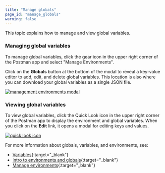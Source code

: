 ```yaml
---
title: "Manage globals"
page_id: "manage_globals"
warning: false
---
```


This topic explains how to manage and view global variables.

### Managing global variables

To manage global variables, click the gear icon in the upper right corner of the Postman app and select "Manage Environments". 

Click on the **Globals** button at the bottom of the modal to reveal a key-value editor to add, edit, and delete global variables. This location is also where you can download your global variables as a single JSON file.

[![management environments modal](https://s3.amazonaws.com/postman-static-getpostman-com/postman-docs/WS-manage-globals-1.png)](https://s3.amazonaws.com/postman-static-getpostman-com/postman-docs/WS-manage-globals-1.png)

### Viewing global variables

To view global variables, click the Quick Look icon in the upper right corner of the Postman app to display the environment and global variables. When you click on the **Edit** link, it opens a modal for editing keys and values.

[![quick look icon](https://s3.amazonaws.com/postman-static-getpostman-com/postman-docs/WS-environ_quick-look-globals.png)](https://s3.amazonaws.com/postman-static-getpostman-com/postman-docs/WS-environ_quick-look-globals.png)


For more information about globals, variables, and environments, see:

* [Variables](/docs/v6/postman/environments_and_globals/variables){:target="_blank"}
* [Intro to environments and globals](/docs/v6/postman/environments_and_globals/intro-to-environments-and-globals){:target="_blank"}
* [Manage environments](/docs/v6/postman/environments_and_globals/manage_environments){:target="_blank"}
